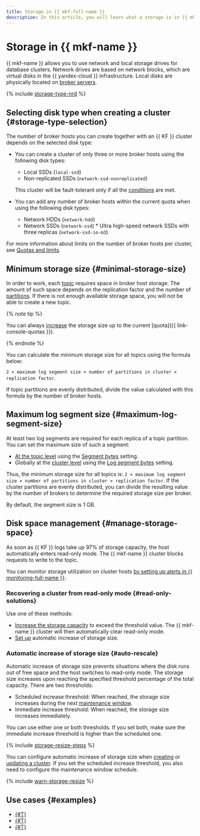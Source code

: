 ```yaml
---
title: Storage in {{ mkf-full-name }}
description: In this article, you will learn what a storage is in {{ mkf-name }}, its minimum size, and the maximum size of a log segment. You will also learn about the automatic storage size increase mechanism and some things you should consider when selecting disk type for your new cluster.
---
```


# Storage in {{ mkf-name }}


{{ mkf-name }} allows you to use network and local storage drives for database clusters. Network drives are based on network blocks, which are virtual disks in the {{ yandex-cloud }} infrastructure. Local disks are physically located on [broker servers](brokers.md).

{% include [storage-type-nrd](../../_includes/mdb/mkf/storage-type.md) %}

## Selecting disk type when creating a cluster {#storage-type-selection}


The number of broker hosts you can create together with an {{ KF }} cluster depends on the selected disk type:

* You can create a cluster of only three or more broker hosts using the following disk types:

    * Local SSDs (`local-ssd`)
    * Non-replicated SSDs (`network-ssd-nonreplicated`)

    This cluster will be fault-tolerant only if all the [conditions](index.md#fault-tolerance) are met.

* You can add any number of broker hosts within the current quota when using the following disk types:

    * Network HDDs (`network-hdd`)
    * Network SSDs (`network-ssd`)    * Ultra high-speed network SSDs with three replicas (`network-ssd-io-m3`)

For more information about limits on the number of broker hosts per cluster, see [Quotas and limits](./limits.md).


## Minimum storage size {#minimal-storage-size}

In order to work, each [topic](topics.md#topics) requires space in broker host storage. The amount of such space depends on the replication factor and the number of [partitions](topics.md#partitions). If there is not enough available storage space, you will not be able to create a new topic.

{% note tip %}

You can always [increase](../operations/storage-space.md#change-disk-size) the storage size up to the current [quota]({{ link-console-quotas }}).

{% endnote %}

You can calculate the minimum storage size for all topics using the formula below:

`2 × maximum log segment size × number of partitions in cluster × replication factor`.

If topic partitions are evenly distributed, divide the value calculated with this formula by the number of broker hosts.

## Maximum log segment size {#maximum-log-segment-size}

At least two log segments are required for each replica of a topic partition. You can set the maximum size of such a segment:
* [At the topic level](../operations/cluster-topics.md#update-topic) using the [Segment bytes](settings-list.md#settings-topic-segment-bytes) setting.
* Globally at the [cluster level](../operations/cluster-update.md#change-kafka-settings) using the [Log segment bytes](settings-list.md#settings-log-segment-bytes) setting.

Thus, the minimum storage size for all topics is: `2 × maximum log segment size × number of partitions in cluster × replication factor`. If the cluster partitions are evenly distributed, you can divide the resulting value by the number of brokers to determine the required storage size per broker.

By default, the segment size is 1 GB.

## Disk space management {#manage-storage-space}

As soon as {{ KF }} logs take up 97% of storage capacity, the host automatically enters read-only mode. The {{ mkf-name }} cluster blocks requests to write to the topic.


You can monitor storage utilization on cluster hosts [by setting up alerts in {{ monitoring-full-name }}](../operations/storage-space.md#set-alert):


### Recovering a cluster from read-only mode {#read-only-solutions}

Use one of these methods:

* [Increase the storage capacity](../operations/storage-space.md#change-disk-size) to exceed the threshold value. The {{ mkf-name }} cluster will then automatically clear read-only mode.
* [Set up](../operations/storage-space.md#disk-size-autoscale) automatic increase of storage size.

### Automatic increase of storage size {#auto-rescale}

Automatic increase of storage size prevents situations where the disk runs out of free space and the host switches to read-only mode. The storage size increases upon reaching the specified threshold percentage of the total capacity. There are two thresholds:

* Scheduled increase threshold: When reached, the storage size increases during the next [maintenance window](maintenance.md#maintenance-window).
* Immediate increase threshold: When reached, the storage size increases immediately.

You can use either one or both thresholds. If you set both, make sure the immediate increase threshold is higher than the scheduled one.

{% include [storage-resize-steps](../../_includes/mdb/mkf/storage-resize-steps.md) %}

You can configure automatic increase of storage size when [creating](../operations/cluster-create.md) or [updating a cluster](../operations/storage-space.md#disk-size-autoscale). If you set the scheduled increase threshold, you also need to configure the maintenance window schedule.

{% include [warn-storage-resize](../../_includes/mdb/mpg/warn-storage-resize.md) %}


## Use cases {#examples}

* [{#T}](../tutorials/kafka-connect.md)
* [{#T}](../tutorials/managed-schema-registry.md)
* [{#T}](../tutorials/confluent-schema-registry.md)